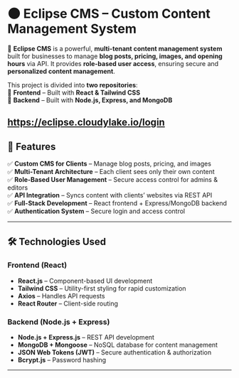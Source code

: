 # 🌑 Eclipse CMS – Custom Content Management System

🚀 **Eclipse CMS** is a powerful, **multi-tenant content management system** built for businesses to manage **blog posts, pricing, images, and opening hours** via API. It provides **role-based user access**, ensuring secure and **personalized content management**.

This project is divided into **two repositories**:  
🔹 **Frontend** – Built with **React & Tailwind CSS**  
🔹 **Backend** – Built with **Node.js, Express, and MongoDB**  

https://eclipse.cloudylake.io/login
---

## 🌟 **Features**
✅ **Custom CMS for Clients** – Manage blog posts, pricing, and images  
✅ **Multi-Tenant Architecture** – Each client sees only their own content  
✅ **Role-Based User Management** – Secure access control for admins & editors  
✅ **API Integration** – Syncs content with clients’ websites via REST API  
✅ **Full-Stack Development** – React frontend + Express/MongoDB backend  
✅ **Authentication System** – Secure login and access control  

---

## 🛠 **Technologies Used**
### **Frontend (React)**
- **React.js** – Component-based UI development  
- **Tailwind CSS** – Utility-first styling for rapid customization  
- **Axios** – Handles API requests  
- **React Router** – Client-side routing  

### **Backend (Node.js + Express)**
- **Node.js + Express.js** – REST API development  
- **MongoDB + Mongoose** – NoSQL database for content management  
- **JSON Web Tokens (JWT)** – Secure authentication & authorization  
- **Bcrypt.js** – Password hashing  

---

